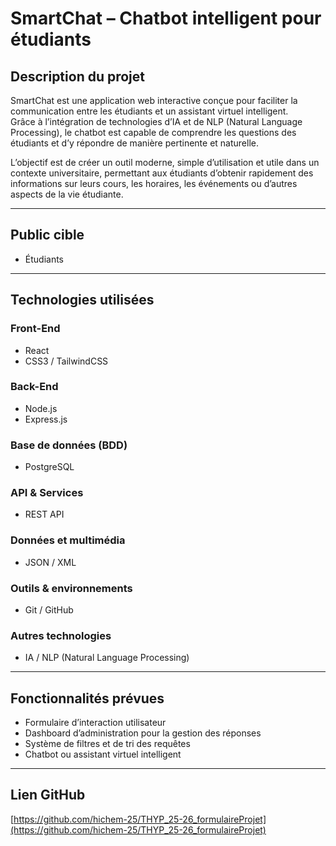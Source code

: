 # SmartChat – Chatbot intelligent pour étudiants

## Description du projet

SmartChat est une application web interactive conçue pour faciliter la communication entre les étudiants et un assistant virtuel intelligent.  
Grâce à l’intégration de technologies d’IA et de NLP (Natural Language Processing), le chatbot est capable de comprendre les questions des étudiants et d’y répondre de manière pertinente et naturelle.

L’objectif est de créer un outil moderne, simple d’utilisation et utile dans un contexte universitaire, permettant aux étudiants d’obtenir rapidement des informations sur leurs cours, les horaires, les événements ou d’autres aspects de la vie étudiante.

---

## Public cible
- Étudiants

---

## Technologies utilisées

### Front-End
- React  
- CSS3 / TailwindCSS  

### Back-End
- Node.js  
- Express.js  

### Base de données (BDD)
- PostgreSQL  

### API & Services
- REST API  

### Données et multimédia
- JSON / XML  

### Outils & environnements
- Git / GitHub  

### Autres technologies
- IA / NLP (Natural Language Processing)

---

## Fonctionnalités prévues
- Formulaire d’interaction utilisateur  
- Dashboard d’administration pour la gestion des réponses  
- Système de filtres et de tri des requêtes  
- Chatbot ou assistant virtuel intelligent  

---

## Lien GitHub
[https://github.com/hichem-25/THYP_25-26_formulaireProjet](https://github.com/hichem-25/THYP_25-26_formulaireProjet)
